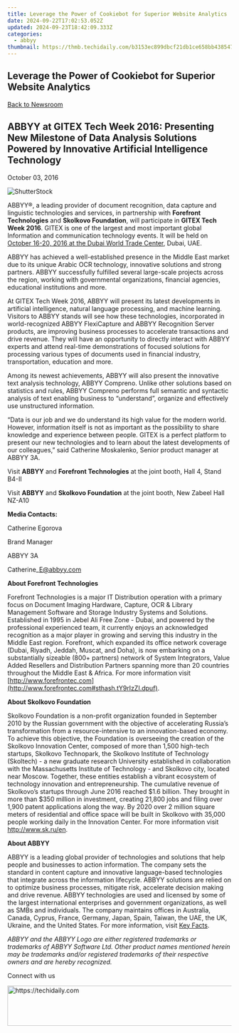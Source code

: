 ```yaml
---
title: Leverage the Power of Cookiebot for Superior Website Analytics
date: 2024-09-22T17:02:53.052Z
updated: 2024-09-23T18:42:09.333Z
categories:
  - abbyy
thumbnail: https://thmb.techidaily.com/b3153ec899dbcf21db1ce658bb4385472e45719d12072245775003aa8fbb377c.jpg
---
```


## Leverage the Power of Cookiebot for Superior Website Analytics

[Back to Newsroom](https://tools.techidaily.com/abbyy/products/)

## ABBYY at GITEX Tech Week 2016: Presenting New Milestone of Data Analysis Solutions Powered by Innovative Artificial Intelligence Technology

October 03, 2016

![ShutterStock](https://content.abbyy.com/-/media/project/abbyy/abbyy/branchtemplates/shutterstock_1272462163_1296-x-729.jpg?h=729&iar=0&w=1296)

ABBYY®, a leading provider of document recognition, data capture and linguistic technologies and services, in partnership with **Forefront Technologies** and **Skolkovo Foundation**, will participate in **GITEX Tech Week 2016**. GITEX is one of the largest and most important global Information and communication technology events. It will be held on [October 16-20, 2016 at the Dubai World Trade Center](http://www.gitex.com/), Dubai, UAE.

ABBYY has achieved a well-established presence in the Middle East market due to its unique Arabic OCR technology, innovative solutions and strong partners. ABBYY successfully fulfilled several large-scale projects across the region, working with governmental organizations, financial agencies, educational institutions and more.

At GITEX Tech Week 2016, ABBYY will present its latest developments in artificial intelligence, natural language processing, and machine learning. Visitors to ABBYY stands will see how these technologies, incorporated in world-recognized ABBYY FlexiCapture and ABBYY Recognition Server products, are improving business processes to accelerate transactions and drive revenue. They will have an opportunity to directly interact with ABBYY experts and attend real-time demonstrations of focused solutions for processing various types of documents used in financial industry, transportation, education and more.

Among its newest achievements, ABBYY will also present the innovative text analysis technology, ABBYY Compreno. Unlike other solutions based on statistics and rules, ABBYY Compreno performs full semantic and syntactic analysis of text enabling business to “understand”, organize and effectively use unstructured information.

“Data is our job and we do understand its high value for the modern world. However, information itself is not as important as the possibility to share knowledge and experience between people. GITEX is a perfect platform to present our new technologies and to learn about the latest developments of our colleagues,” said Catherine Moskalenko, Senior product manager at ABBYY 3A.

Visit **ABBYY** and **Forefront Technologies** at the joint booth, Hall 4, Stand B4-II

Visit **ABBYY** and **Skolkovo Foundation** at the joint booth, New Zabeel Hall NZ-A10

**Media Contacts:**

Catherine Egorova

Brand Manager

ABBYY 3A

Catherine\_E@abbyy.com

**About Forefront Technologies**

Forefront Technologies is a major IT Distribution operation with a primary focus on Document Imaging Hardware, Capture, OCR & Library Management Software and Storage Industry Systems and Solutions. Established in 1995 in Jebel Ali Free Zone - Dubai, and powered by the professional experienced team, it currently enjoys an acknowledged recognition as a major player in growing and serving this industry in the Middle East region. Forefront, which expanded its office network coverage (Dubai, Riyadh, Jeddah, Muscat, and Doha), is now embarking on a substantially sizeable (800+ partners) network of System Integrators, Value Added Resellers and Distribution Partners spanning more than 20 countries throughout the Middle East & Africa. For more information visit [http://www.forefrontec.com](http://www.forefrontec.com#sthash.tY9rIzZI.dpuf).

**About Skolkovo Foundation**

Skolkovo Foundation is a non-profit organization founded in September 2010 by the Russian government with the objective of accelerating Russia’s transformation from a resource-intensive to an innovation-based economy. To achieve this objective, the Foundation is overseeing the creation of the Skolkovo Innovation Center, composed of more than 1,500 high-tech startups, Skolkovo Technopark, the Skolkovo Institute of Technology (Skoltech) - a new graduate research University established in collaboration with the Massachusetts Institute of Technology - and Skolkovo city, located near Moscow. Together, these entities establish a vibrant ecosystem of technology innovation and entrepreneurship. The cumulative revenue of Skolkovo’s startups through June 2016 reached $1.6 billion. They brought in more than $350 million in investment, creating 21,800 jobs and filing over 1,900 patent applications along the way. By 2020 over 2 million square meters of residential and office space will be built in Skolkovo with 35,000 people working daily in the Innovation Center. For more information visit <http://www.sk.ru/en>.

**About ABBYY**

ABBYY is a leading global provider of technologies and solutions that help people and businesses to action information. The company sets the standard in content capture and innovative language-based technologies that integrate across the information lifecycle. ABBYY solutions are relied on to optimize business processes, mitigate risk, accelerate decision making and drive revenue. ABBYY technologies are used and licensed by some of the largest international enterprises and government organizations, as well as SMBs and individuals. The company maintains offices in Australia, Canada, Cyprus, France, Germany, Japan, Spain, Taiwan, the UAE, the UK, Ukraine, and the United States. For more information, visit [Key Facts](https://tools.techidaily.com/abbyy/products/).

_ABBYY and the ABBYY Logo are either registered trademarks or trademarks of ABBYY Software Ltd. Other product names mentioned herein may be trademarks and/or registered trademarks of their respective owners and are hereby recognized._

Connect with us

<ins class="adsbygoogle"
     style="display:block"
     data-ad-format="autorelaxed"
     data-ad-client="ca-pub-7571918770474297"
     data-ad-slot="1223367746"></ins>

<ins class="adsbygoogle"
     style="display:block"
     data-ad-client="ca-pub-7571918770474297"
     data-ad-slot="8358498916"
     data-ad-format="auto"
     data-full-width-responsive="true"></ins>



<!-- affiliate ads begin -->
<a href="https://ephamedtechinc.pxf.io/c/5597632/2136616/26400" target="_top" id="2136616">
  <img src="//a.impactradius-go.com/display-ad/26400-2136616" border="0" alt="https://techidaily.com" width="728" height="90"/>
</a>
<img height="0" width="0" src="https://ephamedtechinc.pxf.io/i/5597632/2136616/26400" style="position:absolute;visibility:hidden;" border="0" />
<!-- affiliate ads end -->

